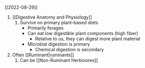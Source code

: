 [[2022-08-29]]

1. [[Digestive Anatomy and Physiology]]
	1. Survive on primary plant-based diets
		- Primarily forages
		- Can eat low digestible plant components (high fiber)
			- Relative to us, they can digest more plant material
		- Microbial digestion is primary
			- Chemical digestion is secondary
2. Often [[Ruminant|ruminants]]
	1. Can be [[Non-Ruminant Herbivores]] 